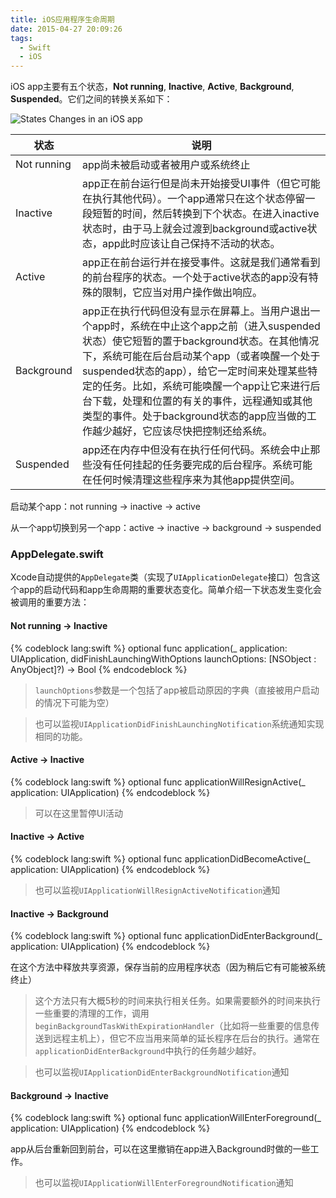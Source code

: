 ```yaml
---
title: iOS应用程序生命周期
date: 2015-04-27 20:09:26
tags:
  - Swift
  - iOS
---
```


iOS app主要有五个状态，**Not running**, **Inactive**, **Active**, **Background**, **Suspended**。它们之间的转换关系如下：

![States Changes in an iOS app](http://ww2.sinaimg.cn/mw690/6d325a28jw1erk66ylphkj20le0oegnc.jpg)

| 状态 | 说明 |
|------|------|
| Not running | app尚未被启动或者被用户或系统终止 |
| Inactive | app正在前台运行但是尚未开始接受UI事件（但它可能在执行其他代码）。一个app通常只在这个状态停留一段短暂的时间，然后转换到下个状态。在进入inactive状态时，由于马上就会过渡到background或active状态，app此时应该让自己保持不活动的状态。 |
| Active | app正在前台运行并在接受事件。这就是我们通常看到的前台程序的状态。一个处于active状态的app没有特殊的限制，它应当对用户操作做出响应。 |
| Background | app正在执行代码但没有显示在屏幕上。当用户退出一个app时，系统在中止这个app之前（进入suspended状态）使它短暂的置于background状态。在其他情况下，系统可能在后台启动某个app（或者唤醒一个处于suspended状态的app），给它一定时间来处理某些特定的任务。比如，系统可能唤醒一个app让它来进行后台下载，处理和位置的有关的事件，远程通知或其他类型的事件。处于background状态的app应当做的工作越少越好，它应该尽快把控制还给系统。 |
| Suspended | app还在内存中但没有在执行任何代码。系统会中止那些没有任何挂起的任务要完成的后台程序。系统可能在任何时候清理这些程序来为其他app提供空间。 |

启动某个app：not running -> inactive -> active

从一个app切换到另一个app：active -> inactive -> background -> suspended

<!-- more -->

### AppDelegate.swift

Xcode自动提供的`AppDelegate`类（实现了`UIApplicationDelegate`接口）包含这个app的启动代码和app生命周期的重要状态变化。简单介绍一下状态发生变化会被调用的重要方法：

#### Not running -> Inactive

{% codeblock lang:swift %}
optional func application(_ application: UIApplication,
	didFinishLaunchingWithOptions launchOptions: [NSObject : AnyObject]?) -> Bool
{% endcodeblock %}

> `launchOptions`参数是一个包括了app被启动原因的字典（直接被用户启动的情况下可能为空）

> 也可以监视`UIApplicationDidFinishLaunchingNotification`系统通知实现相同的功能。

#### Active -> Inactive

{% codeblock lang:swift %}
optional func applicationWillResignActive(_ application: UIApplication)
{% endcodeblock %}

> 可以在这里暂停UI活动

#### Inactive -> Active

{% codeblock lang:swift %}
optional func applicationDidBecomeActive(_ application: UIApplication)
{% endcodeblock %}

> 也可以监视`UIApplicationWillResignActiveNotification`通知

#### Inactive -> Background

{% codeblock lang:swift %}
optional func applicationDidEnterBackground(_ application: UIApplication)
{% endcodeblock %}

在这个方法中释放共享资源，保存当前的应用程序状态（因为稍后它有可能被系统终止）

> 这个方法只有大概5秒的时间来执行相关任务。如果需要额外的时间来执行一些重要的清理的工作，调用`beginBackgroundTaskWithExpirationHandler`（比如将一些重要的信息传送到远程主机上），但它不应当用来简单的延长程序在后台的执行。通常在`applicationDidEnterBackground`中执行的任务越少越好。

> 也可以监视`UIApplicationDidEnterBackgroundNotification`通知

#### Background -> Inactive

{% codeblock lang:swift %}
optional func applicationWillEnterForeground(_ application: UIApplication)
{% endcodeblock %}

app从后台重新回到前台，可以在这里撤销在app进入Background时做的一些工作。

> 也可以监视`UIApplicationWillEnterForegroundNotification`通知